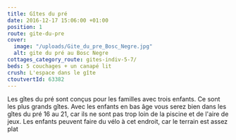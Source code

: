 ```yaml
---
title: Gîtes du pré
date: 2016-12-17 15:06:00 +01:00
position: 1
route: gite-du-pre
cover:
  image: "/uploads/Gite_du_pre_Bosc_Negre.jpg"
  alt: gite du pré au Bosc Negre
cottages_category_route: gites-indiv-5-7/
beds: 5 couchages + un canapé lit
crush: L'espace dans le gîte
ctoutvertId: 63382
---
```


Les gîtes du pré sont conçus pour les familles avec trois enfants. Ce sont les plus grands gîtes. Avec les enfants en bas âge vous serez bien dans les gîtes du pré 16 au 21, car ils ne sont pas trop loin de la piscine et de l'aire de jeux. Les enfants peuvent faire du vélo à cet endroit, car le terrain est assez plat